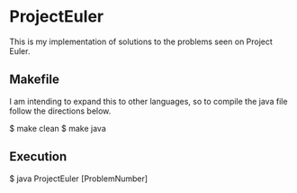 # ProjectEuler

This is my implementation of solutions to the problems seen on Project Euler. 

## Makefile

I am intending to expand this to other languages, so to compile the java file follow the directions below.

$ make clean
$ make java

## Execution

$ java ProjectEuler [ProblemNumber]